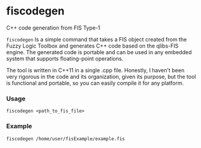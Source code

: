 # fiscodegen
C++ code generation from FIS Type-1

`fiscodegen` Is a simple command that takes a FIS object created from the
Fuzzy Logic Toolbox and generates C++ code based on the qlibs-FIS engine. The
generated code is portable and can be used in any embedded system that supports
floating-point operations.

The tool is written in C++11 in a single .cpp file. Honestly, I haven't been
very rigorous in the code and its organization, given its purpose, but the tool
is functional and portable, so you can easily compile it for any platform.

### Usage

```console
fiscodegen <path_to_fis_file>
```

### Example

```console
fiscodegen /home/user/fisExample/example.fis
```